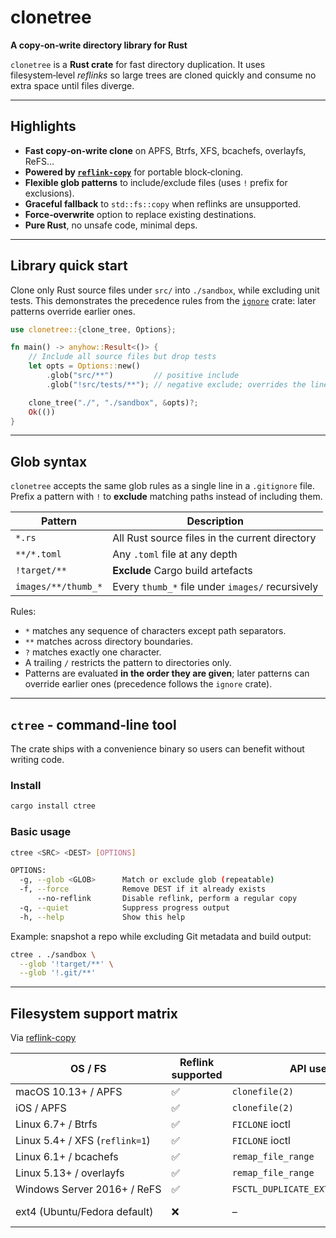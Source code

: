 # clonetree

**A copy‑on‑write directory library for Rust**

`clonetree` is a **Rust crate** for fast directory duplication. It uses
filesystem‑level *reflinks* so large trees are cloned quickly and consume no
extra space until files diverge.

---

## Highlights

* **Fast copy‑on‑write clone** on APFS, Btrfs, XFS, bcachefs, overlayfs, ReFS…
* **Powered by [`reflink-copy`](https://github.com/cargo-bins/reflink-copy)** for portable block‑cloning.
* **Flexible glob patterns** to include/exclude files (uses `!` prefix for exclusions).
* **Graceful fallback** to `std::fs::copy` when reflinks are unsupported.
* **Force‑overwrite** option to replace existing destinations.
* **Pure Rust**, no unsafe code, minimal deps.

---

## Library quick start

Clone only Rust source files under `src/` into `./sandbox`, while excluding
unit tests. This demonstrates the precedence rules from the
[`ignore`](https://docs.rs/ignore) crate: later patterns override earlier ones.


```rust
use clonetree::{clone_tree, Options};

fn main() -> anyhow::Result<()> {
    // Include all source files but drop tests
    let opts = Options::new()
        .glob("src/**")         // positive include
        .glob("!src/tests/**"); // negative exclude; overrides the line above

    clone_tree("./", "./sandbox", &opts)?;
    Ok(())
}
```

---

## Glob syntax

`clonetree` accepts the same glob rules as a single line in a `.gitignore`
file. Prefix a pattern with `!` to **exclude** matching paths instead of
including them.

| Pattern             | Description                                      |
| ------------------- | ------------------------------------------------ |
| `*.rs`              | All Rust source files in the current directory   |
| `**/*.toml`         | Any `.toml` file at any depth                    |
| `!target/**`        | **Exclude** Cargo build artefacts                |
| `images/**/thumb_*` | Every `thumb_*` file under `images/` recursively |

Rules:

* `*` matches any sequence of characters except path separators.
* `**` matches across directory boundaries.
* `?` matches exactly one character.
* A trailing `/` restricts the pattern to directories only.
* Patterns are evaluated **in the order they are given**; later patterns can
  override earlier ones (precedence follows the `ignore` crate).

---

## `ctree` ‑ command‑line tool

The crate ships with a convenience binary so users can benefit without writing code.

### Install

```bash
cargo install ctree
```

### Basic usage

```bash
ctree <SRC> <DEST> [OPTIONS]

OPTIONS:
  -g, --glob <GLOB>      Match or exclude glob (repeatable)
  -f, --force            Remove DEST if it already exists
      --no-reflink       Disable reflink, perform a regular copy
  -q, --quiet            Suppress progress output
  -h, --help             Show this help
```

Example: snapshot a repo while excluding Git metadata and build output:

```bash
ctree . ./sandbox \
  --glob '!target/**' \
  --glob '!.git/**'
```

---

## Filesystem support matrix 

Via [reflink-copy](https://crates.io/crates/reflink-copy)

| OS / FS                        | Reflink supported  | API used                          | Behaviour          |
| ------------------------------ | ------------------ | --------------------------------- | ------------------ |
| macOS 10.13+ / APFS            | ✅                 | `clonefile(2)`                    | COW clone          |
| iOS / APFS                     | ✅                 | `clonefile(2)`                    | COW clone          |
| Linux 6.7+ / Btrfs             | ✅                 | `FICLONE` ioctl                   | COW clone          |
| Linux 5.4+ / XFS (`reflink=1`) | ✅                 | `FICLONE` ioctl                   | COW clone          |
| Linux 6.1+ / bcachefs          | ✅                 | `remap_file_range`                | COW clone          |
| Linux 5.13+ / overlayfs        | ✅                 | `remap_file_range`                | COW clone          |
| Windows Server 2016+ / ReFS    | ✅                 | `FSCTL_DUPLICATE_EXTENTS_TO_FILE` | COW clone          |
| ext4 (Ubuntu/Fedora default)   | ❌                 | –                                 | Byte‑for‑byte copy |
